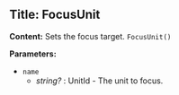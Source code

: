## Title: FocusUnit

**Content:**
Sets the focus target.
`FocusUnit()`

**Parameters:**
- `name`
  - *string?* : UnitId - The unit to focus.